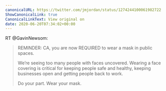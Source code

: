 ```yaml
---
canonicalURL: https://twitter.com/jmjordan/status/1274244100061982722
ShowCanonicalLink: true
CanonicalLinkText: View original on
date: 2020-06-20T07:34:02+00:00
---
```

RT @GavinNewsom:
> REMINDER: CA, you are now REQUIRED to wear a mask in public spaces.
> 
> We’re seeing too many people with faces uncovered. Wearing a face covering is critical for keeping people safe and healthy, keeping businesses open and getting people back to work.
> 
> Do your part. Wear your mask.